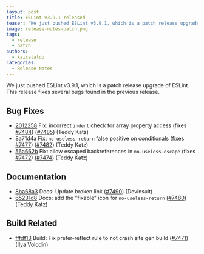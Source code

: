 ```yaml
---
layout: post
title: ESLint v3.9.1 released
teaser: "We just pushed ESLint v3.9.1, which is a patch release upgrade of ESLint. This release  fixes several bugs found in the previous release."
image: release-notes-patch.png
tags:
  - release
  - patch
authors:
  - kaicataldo
categories:
  - Release Notes
---
```


We just pushed ESLint v3.9.1, which is a patch release upgrade of ESLint. This release  fixes several bugs found in the previous release.










## Bug Fixes


* [2012258](https://github.com/eslint/eslint/commit/2012258) Fix: incorrect `indent` check for array property access (fixes [#7484](https://github.com/eslint/eslint/issues/7484)) ([#7485](https://github.com/eslint/eslint/issues/7485)) (Teddy Katz)
* [8a71d4a](https://github.com/eslint/eslint/commit/8a71d4a) Fix: `no-useless-return` false positive on conditionals (fixes [#7477](https://github.com/eslint/eslint/issues/7477)) ([#7482](https://github.com/eslint/eslint/issues/7482)) (Teddy Katz)
* [56a662b](https://github.com/eslint/eslint/commit/56a662b) Fix: allow escaped backreferences in `no-useless-escape` (fixes [#7472](https://github.com/eslint/eslint/issues/7472)) ([#7474](https://github.com/eslint/eslint/issues/7474)) (Teddy Katz)




## Documentation


* [8ba68a3](https://github.com/eslint/eslint/commit/8ba68a3) Docs: Update broken link ([#7490](https://github.com/eslint/eslint/issues/7490)) (Devinsuit)
* [65231d8](https://github.com/eslint/eslint/commit/65231d8) Docs: add the "fixable" icon for `no-useless-return` ([#7480](https://github.com/eslint/eslint/issues/7480)) (Teddy Katz)






## Build Related


* [fffdf13](https://github.com/eslint/eslint/commit/fffdf13) Build: Fix prefer-reflect rule to not crash site gen build ([#7471](https://github.com/eslint/eslint/issues/7471)) (Ilya Volodin)
